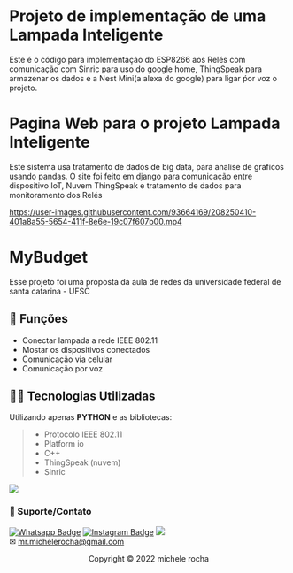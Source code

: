 # Projeto de implementação de uma Lampada Inteligente 
 

Este é o código para implementação do ESP8266 aos Relés com comunicação com Sinric para uso do google home, ThingSpeak para armazenar os dados e a Nest Mini(a alexa do google) para ligar ṕor voz o projeto.

# Pagina Web para o projeto Lampada Inteligente

Este sistema usa tratamento de dados de big data, para analise de graficos usando pandas.
O site foi feito em django para comunicação entre dispositivo IoT, Nuvem ThingSpeak e tratamento de dados para monitoramento dos Relés



https://user-images.githubusercontent.com/93664169/208250410-401a8a55-5654-411f-8e6e-19c07f607b00.mp4





# MyBudget

Esse projeto foi uma proposta da aula de redes da universidade federal de santa catarina - UFSC

## 🔧 Funções

- Conectar lampada a rede IEEE 802.11 
- Mostar os dispositivos conectados 
- Comunicação via celular
- Comunicação por voz 

## 👨‍💻 Tecnologias Utilizadas

Utilizando apenas **PYTHON** e as bibliotecas:
> - Protocolo IEEE 802.11 
> - Platform io
> - C++
> - ThingSpeak (nuvem)
> - Sinric


<a href = ""><img src="![Captura de tela de 2022-12-17 12-44-16](https://user-images.githubusercontent.com/93664169/208249916-82d39e9d-9a95-4e77-b1c6-841e0b05e8f1.png)" target="_blank"></a> 

### 🤝 Suporte/Contato


[![Whatsapp Badge](https://img.shields.io/badge/WhatsApp-25D366?style=for-the-badge&logo=whatsapp&logoColor=white)]([https://wa.me/5551981830833](https://linktr.ee/mrmichelerocha))
[![Instagram Badge](https://img.shields.io/badge/Instagram-E4405F?style=for-the-badge&logo=instagram&logoColor=white)](https://www.instagram.com/mr.michelerocha/?hl=pt-br)
  <a href="https://www.linkedin.com/in/enc-michele-rocha/" target="_blank"><img src="https://img.shields.io/badge/-LinkedIn-%230077B5?style=for-the-badge&logo=linkedin&logoColor=white" target="_blank"></a>  
✉ mr.michelerocha@gmail.com




<p align="center">Copyright © 2022 michele rocha</p>
